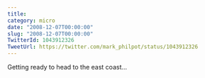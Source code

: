 ```yaml
---
title: 
category: micro
date: "2008-12-07T00:00:00"
slug: "2008-12-07T00:00:00"
TwitterId: 1043912326
TweetUrl: https://twitter.com/mark_philpot/status/1043912326
---
```


Getting ready to head to the east coast...
